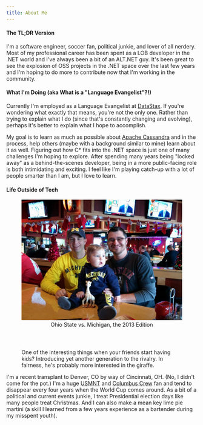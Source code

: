 ```yaml
---
title: About Me
---
```


#### The TL;DR Version
I'm a software engineer, soccer fan, political junkie, and lover of all nerdery.  Most of my professional career has
been spent as a LOB developer in the .NET world and I've always been a bit of an ALT.NET guy.  It's been great to see
the explosion of OSS projects in the .NET space over the last few years and I'm hoping to do more to contribute now that
I'm working in the community.

#### What I'm Doing (aka What is a "Language Evangelist"?!)
Currently I'm employed as a Language Evangelist at <a href="http://www.datastax.com" target="_blank">DataStax</a>.  If
you're wondering what exactly that means, you're not the only one.  Rather than trying to explain what I do (since
that's constantly changing and evolving), perhaps it's better to explain what I hope to accomplish.

My goal is to learn as much as possible about <a href="http://cassandra.apache.org" target="_blank">Apache Cassandra</a>
and in the process, help others (maybe with a background similar to mine) learn about it as well.  Figuring out how C\*
fits into the .NET space is just one of many challenges I'm hoping to explore.  After spending many years being "locked
away" as a behind-the-scenes developer, being in a more public-facing role is both intimidating and exciting.  I feel
like I'm playing catch-up with a lot of people smarter than I am, but I love to learn.

#### Life Outside of Tech
<figure>
  <img src="/images/OSUMichigan2013.jpg" />
  <figcaption>
    <header>Ohio State vs. Michigan, the 2013 Edition</header>
    One of the interesting things when your friends start having kids?  Introducing yet another generation to the rivalry.  In fairness, he's probably more interested in the giraffe.
  </figcaption>
</figure>

I'm a recent transplant to Denver, CO by way of Cincinnati, OH.  (No, I didn't come for the pot.)  I'm a huge <a
href="http://www.ussoccer.com" target="_blank">USMNT</a> and <a href="http://www.thecrew.com" target="_blank">Columbus
Crew</a> fan and tend to disappear every four years when the World Cup comes around.  As a bit of a political and
current events junkie, I treat Presidential election days like many people treat Christmas.  And I can also make a mean
key lime pie martini (a skill I learned from a few years experience as a bartender during my misspent youth).
